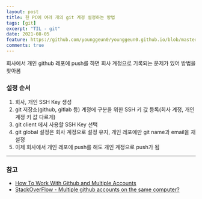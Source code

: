 ```yaml
---
layout: post
title: 한 PC에 여러 개의 git 계정 설정하는 방법
tags: [git]
excerpt: "TIL - git"
date: 2021-08-05
feature: https://github.com/younggeun0/younggeun0.github.io/blob/master/_posts/img/til/til.png?raw=true
comments: true
---
```

 
회사에서 개인 github 레포에 push를 하면 회사 계정으로 기록되는 문제가 있어 방법을 찾아봄

### 설정 순서

1. 회사, 개인 SSH Key 생성
2. git 저장소(github, gitlab 등) 계정에 구분을 위한 SSH 키 값 등록(회사 계정, 개인 계정 키 값 다르게)
3. git client 에서 사용할 SSH Key 선택
4. git global 설정은 회사 계정으로 설정 유지, 개인 레포에만 git name과 email을 재설정
5. 이제 회사에서 개인 레포에 push를 해도 개인 계정으로 push가 됨

---

### 참고
* [How To Work With Github and Multiple Accounts](https://code.tutsplus.com/tutorials/quick-tip-how-to-work-with-github-and-multiple-accounts--net-22574)
* [StackOverFlow - Multiple github accounts on the same computer?](https://stackoverflow.com/a/67551599/9171850)
